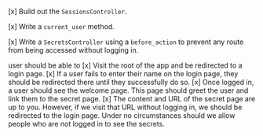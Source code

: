 [x] Build out the `SessionsController`.

[x] Write a `current_user` method.

[x] Write a `SecretsController` using a `before_action` to prevent any route from being accessed without logging in.

user should be able to
	[x] Visit the root of the app and be redirected to a login page.
  	[x] If a user fails to enter their name on the login page, they should be redirected there until they successfully do so.
  	[x] Once logged in, a user should see the welcome page. This page should greet the user and link them to the secret page.
  	[x] The content and URL of the secret page are up to you. However, if we visit that URL without logging in, we should be redirected to the login page. Under no circumstances should we allow people who are not logged in to see the secrets.